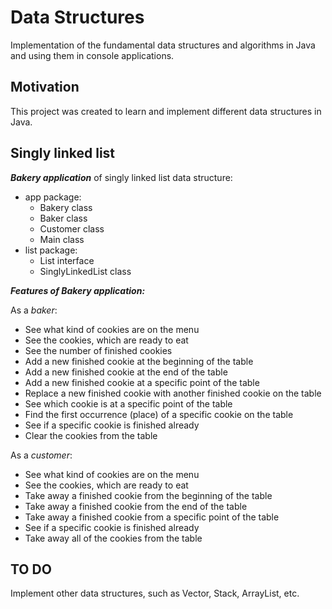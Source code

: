 # Data Structures

Implementation of the fundamental data structures and algorithms in Java and using them in console applications.

## Motivation

This project was created to learn and implement different data structures in Java.

## Singly linked list

***Bakery application*** of singly linked list data structure:

 * app package:
      * Bakery class
      * Baker class
      * Customer class
      * Main class
 * list package:
      * List interface
      * SinglyLinkedList class

***Features of Bakery application:***
  
  As a *baker*:
  * See what kind of cookies are on the menu
  * See the cookies, which are ready to eat
  * See the number of finished cookies
  * Add a new finished cookie at the beginning of the table
  * Add a new finished cookie at the end of the table
  * Add a new finished cookie at a specific point of the table
  * Replace a new finished cookie with another finished cookie on the table
  * See which cookie is at a specific point of the table
  * Find the first occurrence (place) of a specific cookie on the table
  * See if a specific cookie is finished already
  * Clear the cookies from the table

  As a *customer*:
  * See what kind of cookies are on the menu
  * See the cookies, which are ready to eat
  * Take away a finished cookie from the beginning of the table
  * Take away a finished cookie from the end of the table
  * Take away a finished cookie from a specific point of the table
  * See if a specific cookie is finished already
  * Take away all of the cookies from the table

## TO DO

Implement other data structures, such as Vector, Stack, ArrayList, etc.

  
    
    
  
